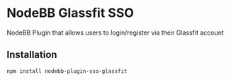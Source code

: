 # NodeBB Glassfit SSO

NodeBB Plugin that allows users to login/register via their Glassfit account

## Installation

    npm install nodebb-plugin-sso-glassfit
